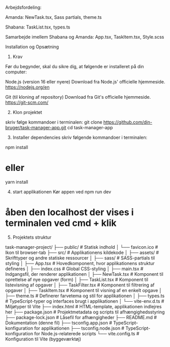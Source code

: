 Arbejdsfordeling:

Amanda:
NewTask.tsx, Sass partials, theme.ts

Shabana:
TaskList.tsx, types.ts

Samarbejde imellem Shabana og Amanda:
App.tsx, TaskItem.tsx, Style.scss

Installation og Opsætning

1. Krav

Før du begynder, skal du sikre dig, at følgende er installeret på din computer:

Node.js (version 16 eller nyere)
Download fra Node.js' officielle hjemmeside.
https://nodejs.org/en

Git (til kloning af repository)
Download fra Git's officielle hjemmeside.
https://git-scm.com/

2. Klon projektet

skriv følge kommandoer i terminalen:
git clone https://github.com/din-bruger/task-manager-app.git
cd task-manager-app

3. Installer dependencies
   skriv følgende kommandoer i terminalen:

npm install

# eller

yarn install

4. start applikationen
   Kør appen ved
   npm run dev

# åben den localhost der vises i terminalen ved cmd + klik

5. Projektets struktur

task-manager-project/
├── public/ # Statisk indhold
│ └── favicon.ico # Ikon til browser-tab
├── src/ # Applikationens kildekode
│ ├── assets/ # Skrifttyper og andre statiske ressourcer
│ ├── sass/ # SASS-partials til styling
│ ├── App.tsx # Hovedkomponent, hvor applikationens struktur defineres
│ ├── index.css # Global CSS-styling
│ ├── main.tsx # Indgangsfil, der renderer applikationen
│ ├── NewTask.tsx # Komponent til oprettelse af nye opgaver (form)
│ ├── TaskList.tsx # Komponent til listevisning af opgaver
│ ├── TaskFilter.tsx # Komponent til filtrering af opgaver
│ ├── TaskItem.tsx # Komponent til visning af en enkelt opgave
│ ├── theme.ts # Definerer farvetema og stil for applikationen
│ ├── types.ts # TypeScript-typer og interfaces brugt i applikationen
│ └── vite-env.d.ts # Miljøtyper til Vite
├── index.html # HTML-template, applikationen indlejres her
├── package.json # Projektmetadata og scripts til afhængighedsstyring
├── package-lock.json # Låsefil for afhængigheder
├── README.md # Dokumentation (denne fil)
├── tsconfig.app.json # TypeScript-konfiguration for applikationen
├── tsconfig.node.json # TypeScript-konfiguration for Node.js-relaterede scripts
└── vite.config.ts # Konfiguration til Vite (byggeværktøj)
